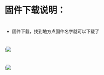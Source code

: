 # 固件下载说明：
#

- 固件下载，找到地方点固件名字就可以下载了
#
!<img src="https://github.com/kurumiess/OP_README/blob/master/doc/xia1.png" />
#
!<img src="https://github.com/kurumiess/OP_README/blob/master/doc/xia2.png" />
#
